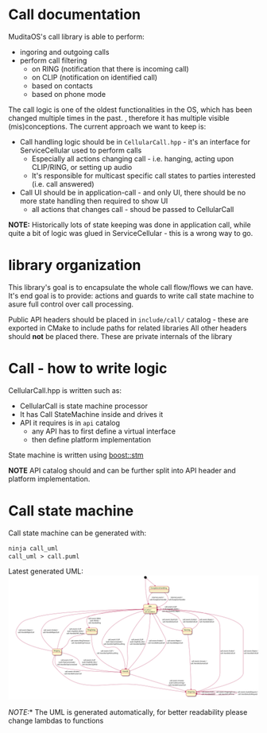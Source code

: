 Call documentation
==================

MuditaOS's call library is able to perform:
- ingoring and outgoing calls
- perform call filtering
    - on RING (notification that there is incoming call)
    - on CLIP (notification on identified call)
    - based on contacts
    - based on phone mode

The call logic is one of the oldest functionalities in the OS, which has been changed multiple times in the past.
, therefore it has multiple visible (mis)conceptions. The current approach we want to keep is:
- Call handling logic should be in `CellularCall.hpp` -  it's an interface for ServiceCellular used to perform calls
    - Especially all actions changing call - i.e. hanging, acting upon CLIP/RING, or setting up audio
    - It's responsible for multicast specific call states to parties interested (i.e. call answered)
- Call UI should be in application-call - and only UI, there should be no more state handling then required to show UI
    - all actions that changes call - shoud be passed to CellularCall

**NOTE:** Historically lots of state keeping was done in application call, while quite a bit of logic was glued in ServiceCellular - this is a wrong way to go.


# library organization

This library's goal is to encapsulate the whole call flow/flows we can have.
It's end goal is to provide: actions and guards to write call state machine to asure full control over call processing.

Public API headers should be placed in `include/call/` catalog - these are exported in CMake to include paths for related libraries
All other headers should **not** be placed there. These are private internals of the library

# Call - how to write logic

CellularCall.hpp is written such as:
- CellularCall is state machine processor
- It has Call StateMachine inside and drives it
- API it requires is in `api` catalog
    - any API has to first define a virtual interface
    - then define platform implementation

State machine is written using [boost::stm](https://boost-ext.github.io/sml/index.html)

**NOTE** API catalog should and can be further split into API header and platform implementation.

# Call state machine

Call state machine can be generated with:
```
ninja call_uml
call_uml > call.puml
```

Latest generated UML:
![](call.svg)

**NOTE*:** The UML is generated automatically, for better readability please change lambdas to functions

